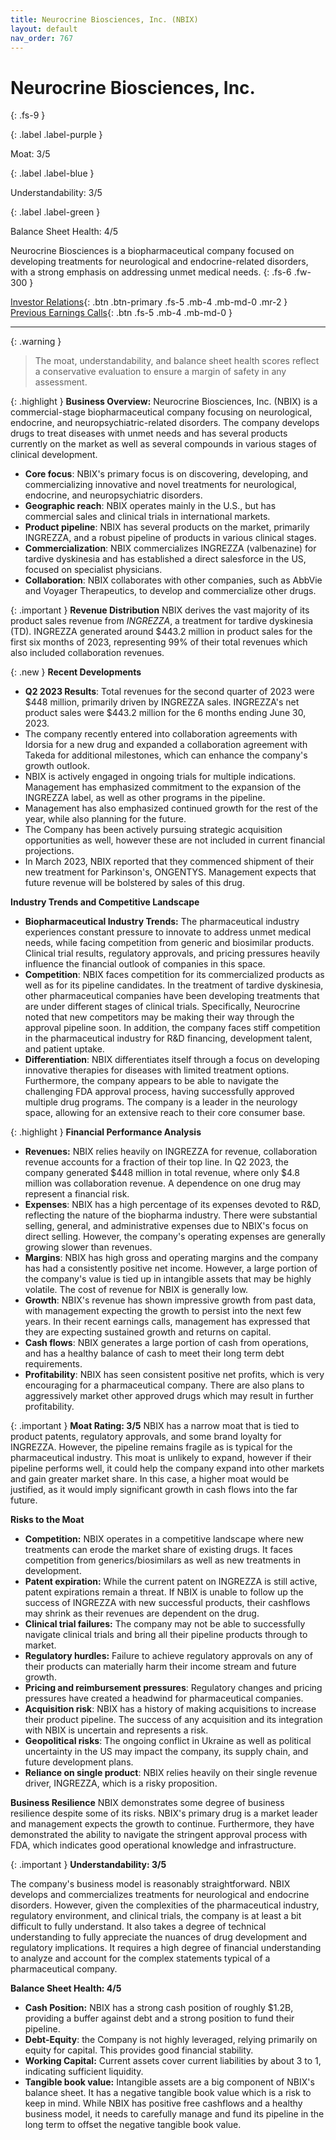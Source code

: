 ```yaml
---
title: Neurocrine Biosciences, Inc. (NBIX)
layout: default
nav_order: 767
---
```


# Neurocrine Biosciences, Inc.
{: .fs-9 }

{: .label .label-purple }

Moat: 3/5

{: .label .label-blue }

Understandability: 3/5

{: .label .label-green }

Balance Sheet Health: 4/5

Neurocrine Biosciences is a biopharmaceutical company focused on developing treatments for neurological and endocrine-related disorders, with a strong emphasis on addressing unmet medical needs.
{: .fs-6 .fw-300 }

[Investor Relations](https://www.google.com/search?q=NBIX+investor+relations){: .btn .btn-primary .fs-5 .mb-4 .mb-md-0 .mr-2 }
[Previous Earnings Calls](https://discountingcashflows.com/company/NBIX/transcripts/){: .btn .fs-5 .mb-4 .mb-md-0 }

---

{: .warning }
>The moat, understandability, and balance sheet health scores reflect a conservative evaluation to ensure a margin of safety in any assessment.



{: .highlight }
**Business Overview:**
Neurocrine Biosciences, Inc. (NBIX) is a commercial-stage biopharmaceutical company focusing on neurological, endocrine, and neuropsychiatric-related disorders. The company develops drugs to treat diseases with unmet needs and has several products currently on the market as well as several compounds in various stages of clinical development. 
  *   **Core focus**: NBIX's primary focus is on discovering, developing, and commercializing innovative and novel treatments for neurological, endocrine, and neuropsychiatric disorders.
  *   **Geographic reach**: NBIX operates mainly in the U.S., but has commercial sales and clinical trials in international markets.
  *  **Product pipeline**: NBIX has several products on the market, primarily INGREZZA, and a robust pipeline of products in various clinical stages.
   * **Commercialization**: NBIX commercializes INGREZZA (valbenazine) for tardive dyskinesia and has established a direct salesforce in the US, focused on specialist physicians.
 *   **Collaboration**: NBIX collaborates with other companies, such as AbbVie and Voyager Therapeutics, to develop and commercialize other drugs.

{: .important }
**Revenue Distribution**
NBIX derives the vast majority of its product sales revenue from *INGREZZA*, a treatment for tardive dyskinesia (TD). INGREZZA generated around \$443.2 million in product sales for the first six months of 2023, representing 99% of their total revenues which also included collaboration revenues.

{: .new }
**Recent Developments**
 *   **Q2 2023 Results**: Total revenues for the second quarter of 2023 were \$448 million, primarily driven by INGREZZA sales. INGREZZA's net product sales were \$443.2 million for the 6 months ending June 30, 2023.
 *   The company recently entered into collaboration agreements with Idorsia for a new drug and expanded a collaboration agreement with Takeda for additional milestones, which can enhance the company's growth outlook.
 *   NBIX is actively engaged in ongoing trials for multiple indications. Management has emphasized commitment to the expansion of the INGREZZA label, as well as other programs in the pipeline.
 *  Management has also emphasized continued growth for the rest of the year, while also planning for the future.
 *   The Company has been actively pursuing strategic acquisition opportunities as well, however these are not included in current financial projections.
 *   In March 2023, NBIX reported that they commenced shipment of their new treatment for Parkinson's, ONGENTYS. Management expects that future revenue will be bolstered by sales of this drug.

**Industry Trends and Competitive Landscape**
 *   **Biopharmaceutical Industry Trends:** The pharmaceutical industry experiences constant pressure to innovate to address unmet medical needs, while facing competition from generic and biosimilar products. Clinical trial results, regulatory approvals, and pricing pressures heavily influence the financial outlook of companies in this space.
 *   **Competition**: NBIX faces competition for its commercialized products as well as for its pipeline candidates. In the treatment of tardive dyskinesia, other pharmaceutical companies have been developing treatments that are under different stages of clinical trials. Specifically, Neurocrine noted that new competitors may be making their way through the approval pipeline soon. In addition, the company faces stiff competition in the pharmaceutical industry for R&D financing, development talent, and patient uptake.
 *   **Differentiation**: NBIX differentiates itself through a focus on developing innovative therapies for diseases with limited treatment options. Furthermore, the company appears to be able to navigate the challenging FDA approval process, having successfully approved multiple drug programs. The company is a leader in the neurology space, allowing for an extensive reach to their core consumer base.

{: .highlight }
**Financial Performance Analysis**
 *   **Revenues:** NBIX relies heavily on INGREZZA for revenue, collaboration revenue accounts for a fraction of their top line. In Q2 2023, the company generated $448 million in total revenue, where only $4.8 million was collaboration revenue. A dependence on one drug may represent a financial risk.
 *   **Expenses**: NBIX has a high percentage of its expenses devoted to R&D, reflecting the nature of the biopharma industry. There were substantial selling, general, and administrative expenses due to NBIX's focus on direct selling. However, the company's operating expenses are generally growing slower than revenues.
*   **Margins**: NBIX has high gross and operating margins and the company has had a consistently positive net income. However, a large portion of the company's value is tied up in intangible assets that may be highly volatile. The cost of revenue for NBIX is generally low.
 *   **Growth**: NBIX's revenue has shown impressive growth from past data, with management expecting the growth to persist into the next few years. In their recent earnings calls, management has expressed that they are expecting sustained growth and returns on capital.
 *   **Cash flows**: NBIX generates a large portion of cash from operations, and has a healthy balance of cash to meet their long term debt requirements.
 *   **Profitability**: NBIX has seen consistent positive net profits, which is very encouraging for a pharmaceutical company. There are also plans to aggressively market other approved drugs which may result in further profitability.

{: .important }
**Moat Rating: 3/5**
NBIX has a narrow moat that is tied to product patents, regulatory approvals, and some brand loyalty for INGREZZA. However, the pipeline remains fragile as is typical for the pharmaceutical industry. This moat is unlikely to expand, however if their pipeline performs well, it could help the company expand into other markets and gain greater market share. In this case, a higher moat would be justified, as it would imply significant growth in cash flows into the far future.

**Risks to the Moat**

*   **Competition:** NBIX operates in a competitive landscape where new treatments can erode the market share of existing drugs. It faces competition from generics/biosimilars as well as new treatments in development.
*   **Patent expiration:** While the current patent on INGREZZA is still active, patent expirations remain a threat. If NBIX is unable to follow up the success of INGREZZA with new successful products, their cashflows may shrink as their revenues are dependent on the drug.
*   **Clinical trial failures:** The company may not be able to successfully navigate clinical trials and bring all their pipeline products through to market.
*   **Regulatory hurdles:** Failure to achieve regulatory approvals on any of their products can materially harm their income stream and future growth. 
*   **Pricing and reimbursement pressures**: Regulatory changes and pricing pressures have created a headwind for pharmaceutical companies.
*   **Acquisition risk**: NBIX has a history of making acquisitions to increase their product pipeline. The success of any acquisition and its integration with NBIX is uncertain and represents a risk.
*  **Geopolitical risks**: The ongoing conflict in Ukraine as well as political uncertainty in the US may impact the company, its supply chain, and future development plans.
*  **Reliance on single product**: NBIX relies heavily on their single revenue driver, INGREZZA, which is a risky proposition.

**Business Resilience**
NBIX demonstrates some degree of business resilience despite some of its risks. NBIX's primary drug is a market leader and management expects the growth to continue. Furthermore, they have demonstrated the ability to navigate the stringent approval process with FDA, which indicates good operational knowledge and infrastructure.

{: .important }
**Understandability: 3/5**

The company's business model is reasonably straightforward. NBIX develops and commercializes treatments for neurological and endocrine disorders. However, given the complexities of the pharmaceutical industry, regulatory environment, and clinical trials, the company is at least a bit difficult to fully understand. It also takes a degree of technical understanding to fully appreciate the nuances of drug development and regulatory implications. It requires a high degree of financial understanding to analyze and account for the complex statements typical of a pharmaceutical company.

**Balance Sheet Health: 4/5**
*   **Cash Position:** NBIX has a strong cash position of roughly \$1.2B, providing a buffer against debt and a strong position to fund their pipeline.
*   **Debt-Equity**: the Company is not highly leveraged, relying primarily on equity for capital. This provides good financial stability.
*   **Working Capital:** Current assets cover current liabilities by about 3 to 1, indicating sufficient liquidity.
*  **Tangible book value:** Intangible assets are a big component of NBIX's balance sheet. It has a negative tangible book value which is a risk to keep in mind.
While NBIX has positive free cashflows and a healthy business model, it needs to carefully manage and fund its pipeline in the long term to offset the negative tangible book value.
